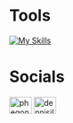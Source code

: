 # Tools

[![My Skills](https://skillicons.dev/icons?i=java,python,javascript,dart,kotlin,spring,nodejs,nestjs,django,flask,fastapi,angular,react,vue,mysql,postgres,mongodb,docker,kubernetes,aws,gcp,azure,nginx,tensorflow,pytorch&theme=dark)](https://www.youtube.com/channel/UCId_tjtfN6OtnJmazL2a1zQ)

<!-- <hr/> -->

<!-- [![GitHub stats](https://github-readme-stats.vercel.app/api/top-langs?username=phegondev&hide=html,stylus,blade,jupyter%20notebook,python,css,shell,batchfile,dockerfile&theme=algolia&show_icons=true&hide_border=false&layout=compact&border_color=0595de66)](https://github.com/phegondev)


[![Top Langs](https://github-readme-stats.vercel.app/api?username=phegondev&theme=algolia&show_icons=true&hide_border=false&rank_icon=''&border_color=0595de66)](https://github.com/phegondev) 


[![GitHub Streak](https://github-readme-streak-stats.herokuapp.com?user=phegondev&theme=dark&date_format=M%20j%5B%2C%20Y%5D)](https://www.youtube.com/channel/UCId_tjtfN6OtnJmazL2a1zQ) -->

# Socials
<p align="left">
<!-- <a href="https://youtube.com/channel/UCId_tjtfN6OtnJmazL2a1zQ" target="blank"><img align="center" src="https://raw.githubusercontent.com/rahuldkjain/github-profile-readme-generator/master/src/images/icons/Social/youtube.svg" alt="phegondev" height="30" width="40" /></a>
<a href="https://fb.com/phegondev" target="blank"><img align="center" src="https://raw.githubusercontent.com/rahuldkjain/github-profile-readme-generator/master/src/images/icons/Social/facebook.svg" alt="phegondev" height="30" width="40" /></a> -->
<a href="https://instagram.com/phegondev" target="blank"><img align="center" src="https://raw.githubusercontent.com/rahuldkjain/github-profile-readme-generator/master/src/images/icons/Social/instagram.svg" alt="phegondev" height="30" width="40" /></a>
<a href="https://linkedin.com/in/dennisiluma" target="blank"><img align="center" src="https://raw.githubusercontent.com/rahuldkjain/github-profile-readme-generator/master/src/images/icons/Social/linked-in-alt.svg" alt="dennisiluma" height="30" width="40" /></a>
</p>



